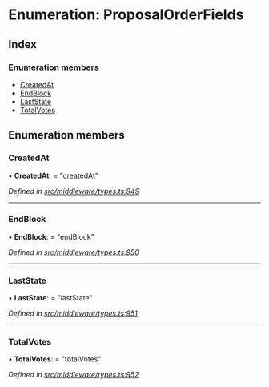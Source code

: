 # Enumeration: ProposalOrderFields

## Index

### Enumeration members

* [CreatedAt](middleware.proposalorderfields.md#createdat)
* [EndBlock](middleware.proposalorderfields.md#endblock)
* [LastState](middleware.proposalorderfields.md#laststate)
* [TotalVotes](middleware.proposalorderfields.md#totalvotes)

## Enumeration members

###  CreatedAt

• **CreatedAt**: = "createdAt"

*Defined in [src/middleware/types.ts:949](https://github.com/PolymathNetwork/polymesh-sdk/blob/d7c2770/src/middleware/types.ts#L949)*

___

###  EndBlock

• **EndBlock**: = "endBlock"

*Defined in [src/middleware/types.ts:950](https://github.com/PolymathNetwork/polymesh-sdk/blob/d7c2770/src/middleware/types.ts#L950)*

___

###  LastState

• **LastState**: = "lastState"

*Defined in [src/middleware/types.ts:951](https://github.com/PolymathNetwork/polymesh-sdk/blob/d7c2770/src/middleware/types.ts#L951)*

___

###  TotalVotes

• **TotalVotes**: = "totalVotes"

*Defined in [src/middleware/types.ts:952](https://github.com/PolymathNetwork/polymesh-sdk/blob/d7c2770/src/middleware/types.ts#L952)*
